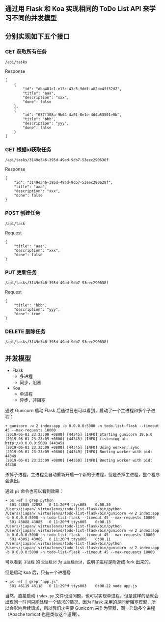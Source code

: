 ## 通过用 Flask 和 Koa 实现相同的 ToDo List API 来学习不同的并发模型

## 分别实现如下五个接口

### GET 获取所有任务

`/api/tasks`

Response

```
[
    {
        "id": "dba481c1-e13c-43c5-9ddf-a82ae4ff32d2",
        "title": "aaa",
        "description": "xxx",
        "done": false
    },
    {
        "id": "657f108a-9b64-4a01-8e1e-4d4b53501e0b",
        "title": "bbb",
        "description": "yyy",
        "done": false
    }
]
```
### GET 根据id获取任务

`/api/tasks/3149e346-395d-49ad-9db7-53eec290638f`

Response

```
{
    "id": "3149e346-395d-49ad-9db7-53eec290638f",
    "title": "aaa",
    "description": "xxx",
    "done": false
}
```

### POST 创建任务

`/api/task`

Request

```
{
    "title": "aaa",
    "description": "xxx",
    "done": false
}
```

### PUT 更新任务

`/api/tasks/3149e346-395d-49ad-9db7-53eec290638f`

Request

```
{
	"title": "bbb",
	"description": "yyy",
	"done": true
}
```

### DELETE 删除任务

`/api/tasks/3149e346-395d-49ad-9db7-53eec290638f`

## 并发模型

- Flask
    - 多进程
    - 同步，阻塞
- Koa
    - 单进程
    - 异步，非阻塞

通过 Gunicorn 启动 Flask 后通过日志可以看到，启动了一个主进程和多个子进程：

```
➜ gunicorn -w 2 index:app -b 0.0.0.0:5000 -n todo-list-flask --timeout 45 --max-requests 10000
[2019-06-01 23:23:09 +0800] [44345] [INFO] Starting gunicorn 19.6.0
[2019-06-01 23:23:09 +0800] [44345] [INFO] Listening at: http://0.0.0.0:5000 (44345)
[2019-06-01 23:23:09 +0800] [44345] [INFO] Using worker: sync
[2019-06-01 23:23:09 +0800] [44349] [INFO] Booting worker with pid: 44349
[2019-06-01 23:23:09 +0800] [44350] [INFO] Booting worker with pid: 44350
```

杀掉子进程，主进程会自动重新开启一个新的子进程，但是杀掉主进程，整个程序会退出。

通过 `ps` 命令也可以看到效果：

```
➜ ps -ef | grep python
  501 43085 42098   0 11:20PM ttys005    0:00.30 /Users/jiapan/.virtualenvs/todo-list-flask/bin/python /Users/jiapan/.virtualenvs/todo-list-flask/bin/gunicorn -w 2 index:app -b 0.0.0.0:5000 -n todo-list-flask --timeout 45 --max-requests 10000
  501 43088 43085   0 11:20PM ttys005    0:00.13 /Users/jiapan/.virtualenvs/todo-list-flask/bin/python /Users/jiapan/.virtualenvs/todo-list-flask/bin/gunicorn -w 2 index:app -b 0.0.0.0:5000 -n todo-list-flask --timeout 45 --max-requests 10000
  501 43091 43085   0 11:20PM ttys005    0:00.11 /Users/jiapan/.virtualenvs/todo-list-flask/bin/python /Users/jiapan/.virtualenvs/todo-list-flask/bin/gunicorn -w 2 index:app -b 0.0.0.0:5000 -n todo-list-flask --timeout 45 --max-requests 10000
```

可以看到 `子进程` 的 `父进程id` 为 `主进程的id`，说明子进程是附近成 fork 出来的。

但是启动 koa 后，只有一个进程号

```
➜ ps -ef | grep "app.js"
  501 46119 46118   0 11:29PM ttys003    0:00.22 node app.js
```

当然，直接启动 `index.py` 文件也没问题，也可以实现单进程，但是这样的话就会出现同一时间只能处理一个请求的情况，因为 Flask 采用的是同步阻塞模型，所以会影响后续请求，所以我们才需要 Gunicorn 来作为容器，同一启动多个进程（Apache tomcat 也是类似这个道理）。